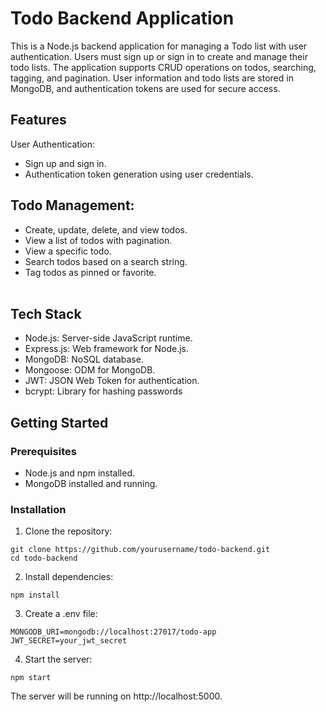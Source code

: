 # Todo Backend Application
This is a Node.js backend application for managing a Todo list with user authentication. Users must sign up or sign in to create and manage their todo lists. The application supports CRUD operations on todos, searching, tagging, and pagination. User information and todo lists are stored in MongoDB, and authentication tokens are used for secure access.

## Features
User Authentication:
- Sign up and sign in.
- Authentication token generation using user credentials.

## Todo Management:

- Create, update, delete, and view todos.
- View a list of todos with pagination.
- View a specific todo.
- Search todos based on a search string.
- Tag todos as pinned or favorite.<br/><br/>
## Tech Stack
- Node.js: Server-side JavaScript runtime.
- Express.js: Web framework for Node.js.
- MongoDB: NoSQL database.
- Mongoose: ODM for MongoDB.
- JWT: JSON Web Token for authentication.
- bcrypt: Library for hashing passwords

## Getting Started

### Prerequisites
- Node.js and npm installed.
- MongoDB installed and running.

### Installation
1. Clone the repository:
```
git clone https://github.com/yourusername/todo-backend.git
cd todo-backend
```
2. Install dependencies:
```
npm install
```
3. Create a .env file:
```
MONGODB_URI=mongodb://localhost:27017/todo-app
JWT_SECRET=your_jwt_secret
```
4. Start the server:
```
npm start
```
The server will be running on http://localhost:5000.
